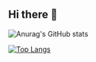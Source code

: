 ## Hi there 👋

![Anurag's GitHub stats](https://github-readme-stats.vercel.app/api?username=LongPPPP&show_icons=true&theme=transparent&count_private=true)

[![Top Langs](https://github-readme-stats-two-theta-25.vercel.app/api/top-langs/?username=LongPPPP)](https://github.com/anuraghazra/github-readme-stats)
